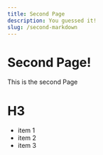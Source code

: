 ```yaml
---
title: Second Page
description: You guessed it!
slug: /second-markdown
---
```

# Second Page!

This is the second Page

# H3

- item 1
- item 2
- item 3